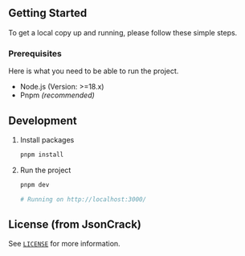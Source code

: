 

## Getting Started

To get a local copy up and running, please follow these simple steps.

### Prerequisites

Here is what you need to be able to run the project.

- Node.js (Version: >=18.x)
- Pnpm _(recommended)_


## Development

1. Install packages

   ```sh
   pnpm install
   ```

2. Run the project

   ```sh
   pnpm dev

   # Running on http://localhost:3000/
   ```


## License (from JsonCrack)

See [`LICENSE`](/LICENSE.md) for more information.
